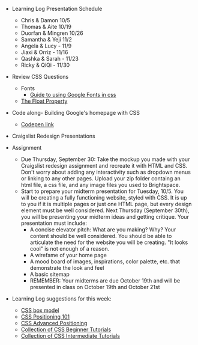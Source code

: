 * Learning Log Presentation Schedule
    * Chris & Damon 10/5
    * Thomas & Aite 10/19
    * Duorfan & Mingren 10/26
    * Samantha & Yeji 11/2
    * Angela & Lucy - 11/9
    * Jiaxi & Orriz - 11/16
    * Qashka &  Sarah - 11/23
    * Ricky & QiQi - 11/30

* Review CSS Questions
    * Fonts
        * [Guide to using Google Fonts in css](https://developers.google.com/fonts/docs/getting_started)
    * [The Float Property](https://www.w3schools.com/css/css_float.asp)

* Code along- Building Google's homepage with CSS
   * [Codepen link](https://codepen.io/callihiggins/pen/bGpOrZe)

* Craigslist Redesign Presentations

* Assignment
    * Due Thursday, September 30: Take the mockup you made with your Craigslist redesign assignment and recreate it with HTML and CSS. Don't worry about adding any interactivity such as dropdown menus or linking to any other pages. Upload your zip folder containg an html file, a css file, and any image files you used to Brightspace.
    * Start to prepare your midterm presentation for Tuesday, 10/5. You will be creating a fully functioning website, styled with CSS. It is up to you if it is multiple pages or just one HTML page, but every design element must be well considered. Next Thursday (September 30th), you will be presenting your midterm ideas and getting critique. Your presentation must include:
        * A concise elevator pitch: What are you making? Why? Your content should be well considered. You should be able to articulate the need for the website you will be creating. "It looks cool" is not enough of a reason.
        * A wirefame of your home page
        * A mood board of images, inspirations, color palette, etc. that demonstrate the look and feel
        * A basic sitemap
        * REMEMBER: Your midterms are due October 19th and will be presented in class on October 19th and October 21st

* Learning Log suggestions for this week:
    * [CSS box model](https://css-tricks.com/the-css-box-model/)
    * [CSS Positioning 101](http://alistapart.com/article/css-positioning-101)
    * [CSS Advanced Positioning](https://internetingishard.com/html-and-css/advanced-positioning/)
    * [Collection of CSS Beginner Tutorials](https://css-tricks.com/guides/beginner/)
    * [Collection of CSS Intermediate Tutorials](https://www.htmldog.com/guides/css/intermediate/)
